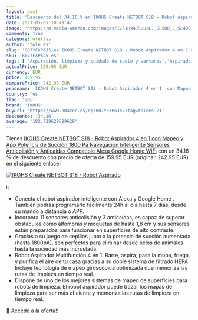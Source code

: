 ```yaml
---
layout: post
title: 'Descuento del 34.16 % en IKOHS Create NETBOT S18 - Robot Aspirado'
date: 2021-05-01 10:49:42
image: 'https://m.media-amazon.com/images/I/51H94JSuu+L._SL500_._SL400_.jpg'
comments: true
category: ofertas
author: 'tole.es'
slug: 'B07YFXP6J5-es IKOHS Create NETBOT S18 - Robot Aspirador 4 en 1 con Mapeo...'
sku: 'B07YFXP6J5-es'
tags: [ 'Aspiración, limpieza y cuidado de suelo y ventanas','Aspiradoras','Hogar y cocina','Robots aspiradores','alexa','google','home','ikohs', ]
actualPrice: 159.95 EUR
currency: EUR
price: 159.95
comparePrice: 242.95 EUR
prodname: 'IKOHS Create NETBOT S18 - Robot Aspirador 4 en 1  con Mapeo y App  Potencia de Succión 1800 Pa  Navegación Inteligente  Sensores Anticolisión y Anticaídas  Compatible Alexa  Google Home  WiFi'
country: 'es'
flag: '🇪🇸'
brand: 'IKOHS'
buyurl: 'https://www.amazon.es/dp/B07YFXP6J5/?tag=tolees-21'
descuento: '34.16'
average: '182.729629629629'
---
```


Tienes [IKOHS Create NETBOT S18 - Robot Aspirador 4 en 1  con Mapeo y App  Potencia de Succión 1800 Pa  Navegación Inteligente  Sensores Anticolisión y Anticaídas  Compatible Alexa  Google Home  WiFi](https://www.amazon.es/dp/B07YFXP6J5/?tag=tolees-21) con un 34.16 % de descuento con precio de oferta de 159.95 EUR (original: 242.95 EUR) en el siguiente enlace!

[![IKOHS Create NETBOT S18 - Robot Aspirado](https://m.media-amazon.com/images/I/51H94JSuu+L._SL500_._SL400_.jpg)](https://www.amazon.es/dp/B07YFXP6J5/?tag=tolees-21)

ℹ️:

- Conecta el robot aspirador inteligente con Alexa y Google Home . También podrás programarlo fácilmente 24h al día hasta 7 días, desde su mando a distancia o APP.
- Incorpora 11 sensores anticolisión y 3 anticaídas, es capaz de superar obstáculos como alfombras y moquetas de hasta 1,8 cm y sus sensores están preparados para funcionar en superficies de alto contraste.
- Gracias a su juego de cepillos junto a la potencia de succión aumentada (hasta 1800pA), son perfectos para eliminar desde pelos de animales hasta la suciedad más incrustada.
- Robot Aspirador Multifunción 4 en 1: Barre, aspira, pasa la mopa, friega, y purifica el aire de tu casa gracias a su doble sistema de filtrado HEPA. Incluye tecnología de mapeo giroscópica optimizada que memoriza las rutas de limpieza en tiempo real.
- Dispone de uno de los mejores sistemas de mapeo de superficies para robots de limpieza. El robot aspirador puede trazar los mapas de limpieza para ser más eficiente y memoriza las rutas de limpieza en tiempo real.

[🛒 Accede a la oferta!!](https://www.amazon.es/dp/B07YFXP6J5/?tag=tolees-21)
